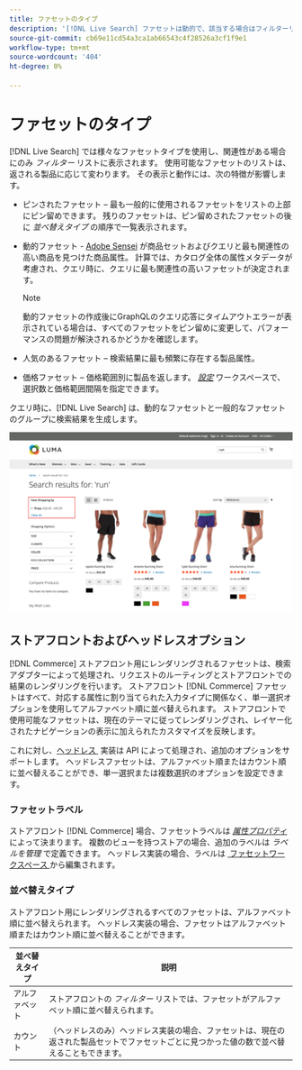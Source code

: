 ```yaml
---
title: ファセットのタイプ
description: '[!DNL Live Search] ファセットは動的で、該当する場合はフィルターリストに表示されます。'
source-git-commit: cb69e11cd54a3ca1ab66543c4f28526a3cf1f9e1
workflow-type: tm+mt
source-wordcount: '404'
ht-degree: 0%

---
```


# ファセットのタイプ

[!DNL Live Search] では様々なファセットタイプを使用し、関連性がある場合にのみ *フィルター* リストに表示されます。 使用可能なファセットのリストは、返される製品に応じて変わります。 その表示と動作には、次の特徴が影響します。

* ピンされたファセット – 最も一般的に使用されるファセットをリストの上部にピン留めできます。 残りのファセットは、ピン留めされたファセットの後に *並べ替えタイプ* の順序で一覧表示されます。
* 動的ファセット - [Adobe Sensei](https://www.adobe.com/sensei.html) が商品セットおよびクエリと最も関連性の高い商品を見つけた商品属性。 計算では、カタログ全体の属性メタデータが考慮され、クエリ時に、クエリに最も関連性の高いファセットが決定されます。

  >[!NOTE]
  >
  >動的ファセットの作成後にGraphQLのクエリ応答にタイムアウトエラーが表示されている場合は、すべてのファセットをピン留めに変更して、パフォーマンスの問題が解決されるかどうかを確認します。

* 人気のあるファセット – 検索結果に最も頻繁に存在する製品属性。
* 価格ファセット – 価格範囲別に製品を返します。 [*設定*](settings.md) ワークスペースで、選択数と価格範囲間隔を指定できます。

クエリ時に、[!DNL Live Search] は、動的なファセットと一般的なファセットのグループに検索結果を生成します。

![&#x200B; ファセット – 価格 &#x200B;](assets/storefront-search-results-run-price.png)

## ストアフロントおよびヘッドレスオプション

[!DNL Commerce] ストアフロント用にレンダリングされるファセットは、検索アダプターによって処理され、リクエストのルーティングとストアフロントでの結果のレンダリングを行います。 ストアフロント [!DNL Commerce] ファセットはすべて、対応する属性に割り当てられた入力タイプに関係なく、単一選択オプションを使用してアルファベット順に並べ替えられます。 ストアフロントで使用可能なファセットは、現在のテーマに従ってレンダリングされ、レイヤー化されたナビゲーションの表示に加えられたカスタマイズを反映します。

これに対し、[&#x200B; ヘッドレス &#x200B;](https://developer.adobe.com/commerce/php/architecture/technical-vision/web-api/) 実装は API によって処理され、追加のオプションをサポートします。 ヘッドレスファセットは、アルファベット順またはカウント順に並べ替えることができ、単一選択または複数選択のオプションを設定できます。

### ファセットラベル

ストアフロント [!DNL Commerce] 場合、ファセットラベルは [*属性プロパティ*](https://experienceleague.adobe.com/docs/commerce-admin/catalog/product-attributes/create/attribute-product-create.html?lang=ja) によって決まります。 複数のビューを持つストアの場合、追加のラベルは *ラベルを管理* で定義できます。 ヘッドレス実装の場合、ラベルは [&#x200B; ファセットワークスペース &#x200B;](faceting-workspace.md) から編集されます。

### 並べ替えタイプ

ストアフロント用にレンダリングされるすべてのファセットは、アルファベット順に並べ替えられます。 ヘッドレス実装の場合、ファセットはアルファベット順またはカウント順に並べ替えることができます。

| 並べ替えタイプ | 説明 |
|--- |--- |
| アルファベット | ストアフロントの *フィルター* リストでは、ファセットがアルファベット順に並べ替えられます。 |
| カウント | （ヘッドレスのみ）ヘッドレス実装の場合、ファセットは、現在の返された製品セットでファセットごとに見つかった値の数で並べ替えることもできます。 |
